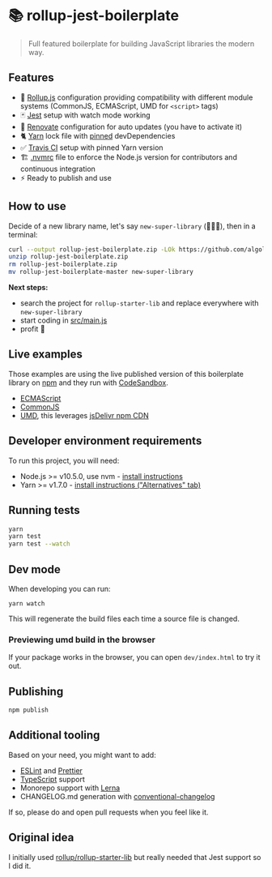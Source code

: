 # 📚 rollup-jest-boilerplate

> Full featured boilerplate for building JavaScript libraries the modern way.

## Features
- 📜 [Rollup.js](https://rollupjs.org/guide/en) configuration providing compatibility with different module systems (CommonJS, ECMAScript, UMD for `<script>` tags)
- 🃏 [Jest](http://jestjs.io/) setup with watch mode working
- 🛀 [Renovate](https://github.com/apps/renovate) configuration for auto updates (you have to activate it)
- 🐈 [Yarn](https://yarnpkg.com/) lock file with [pinned](https://renovatebot.com/docs/dependency-pinning/) devDependencies
- ✅ [Travis CI](https://travis-ci.com/) setup with pinned Yarn version
- 🏗 [.nvmrc](https://github.com/creationix/nvm) file to enforce the Node.js version for contributors and continuous integration
- ⚡️ Ready to publish and use

## How to use

Decide of a new library name, let's say `new-super-library` (🤦🏼‍♀️), then in a terminal:

```sh
curl --output rollup-jest-boilerplate.zip -LOk https://github.com/algolia/rollup-jest-boilerplate/archive/master.zip
unzip rollup-jest-boilerplate.zip
rm rollup-jest-boilerplate.zip
mv rollup-jest-boilerplate-master new-super-library
```

**Next steps:**
- search the project for `rollup-starter-lib` and replace everywhere with `new-super-library`
- start coding in [src/main.js](src/main.js)
- profit 💸

## Live examples

Those examples are using the live published version of this boilerplate library on [npm](https://www.npmjs.com/rollup-jest-boilerplate) and they run with [CodeSandbox](https://codesandbox.io/).

- [ECMAScript](https://codesandbox.io/s/7ojknnqjl6?module=%2Fsrc%2Findex.js)
- [CommonJS](https://codesandbox.io/s/o5q018q609?module=%2Fsrc%2Findex.js)
- [UMD](https://codesandbox.io/s/jyqqp21rv), this leverages [jsDelivr npm CDN](https://www.jsdelivr.com/features)

## Developer environment requirements

To run this project, you will need:

- Node.js >= v10.5.0, use nvm - [install instructions](https://github.com/creationix/nvm#install-script)
- Yarn >= v1.7.0 - [install instructions ("Alternatives" tab)](https://yarnpkg.com/en/docs/install#alternatives-rc)

## Running tests

```sh
yarn
yarn test
yarn test --watch
```

## Dev mode

When developing you can run:

```
yarn watch
```

This will regenerate the build files each time a source file is changed.

### Previewing umd build in the browser

If your package works in the browser, you can open `dev/index.html` to try it out.

## Publishing

```sh
npm publish
```

## Additional tooling

Based on your need, you might want to add:
- [ESLint](https://eslint.org/) and [Prettier](https://prettier.io/)
- [TypeScript](https://www.typescriptlang.org/) support
- Monorepo support with [Lerna](https://lernajs.io/)
- CHANGELOG.md generation with [conventional-changelog](https://github.com/conventional-changelog)

If so, please do and open pull requests when you feel like it.

## Original idea

I initially used [rollup/rollup-starter-lib](https://github.com/rollup/rollup-starter-lib) but really needed that Jest support so I did it.
